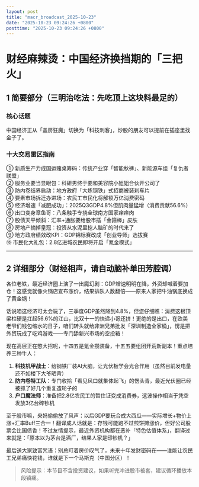 ```yaml
---
layout: post
title: "macr_broadcast_2025-10-23"
date: "2025-10-23 09:24:26 +0800"
posttime: "2025-10-23 09:24:26 +0800"
---
```


# 财经麻辣烫：中国经济换挡期的「三把火」

## 1 简要部分（三明治吃法：先吃顶上这块料最足的）

### 核心话题  
中国经济正从「盖房狂魔」切换为「科技刺客」，炒股的朋友可以提前在插座里找金子了。

### 十大交易雷区指南  
① 新质生产力成国运赌桌筹码：传统产业穿「智能秋裤」、新能源车组「复仇者联盟」  
② 服务业要当显眼包：科研男终于要和美容院小姐姐合伙开公司了  
③ 防内卷结界启动：地方政府「大炼钢铁」式招商被装刹车片  
④ 要素市场拆迁办进场：农民工市民化将解锁万亿消费密码  
⑤ 经济增速「减肥成功」：2025Q3GDP4.8%但肌肉量猛增（消费贡献56.6%）  
⑥ 出口变身章鱼哥：八条触手专挠全球南方国家痒痒肉  
⑦ 股债天平倾斜：汇率+通胀要给股市插「金箍棒」皮肤  
⑧ 房地产摘掉皇冠：投资从水泥里挖人脑矿的时代来了  
⑨ 地方政府绩效改KPI：GDP锦标赛改成「创业导师」选拔赛  
⑩ 市民化大礼包：2.8亿进城农民即将开启「氪金模式」

---

## 2 详细部分（财经相声，请自动脑补单田芳腔调）  

各位老铁，最近经济圈上演了一出魔幻剧：GDP增速明明在降，外资却喊着要加仓！这感觉就像火锅店宣布涨价，结果排队人数翻倍——原来人家把牛油锅底换成了黄金锅！  

话说咱这经济可太会玩了，三季度GDP虽然降到4.8%，但您仔细瞧：消费这根顶梁柱硬是扛起56.6%的江山，比双十一的快递小哥还拼！更绝的是出口，在欧美老爷们钱包缩水的日子，咱们转头就给非洲兄弟批发「深圳制造全家桶」，愣是把外贸玩成了吃鸡游戏——专门舔新兴市场的空投箱！  

现在高层正在憋大招呢，十四五是氪金攒装备，十五五要组团开荒新副本！重点培养三种牛人：  
1. **科技机甲战士**：给钢铁厂装AI大脑，让光伏板学会光合作用（虽然目前发电量还不如楼下大爷晒背）  
2. **防内卷特工队**：专门收拾「看见风口就集体起飞」的愣头青，最近光伏圈已经被抓了好几个重复造轮子的  
3. **户口魔法师**：准备把2.8亿农民工的暂住证变成消费券，这波操作相当于凭空发放3亿台碎钞机  

至于股市嘛，央妈偷偷放了风声：以后GDP要玩合成大西瓜——实际增长+物价上涨+汇率Buff三合一！翻译成人话就是：存钱可能跑不过煎饼摊涨价，但好公司股票会比国债香！不过友情提示，最近外资机构都在恶补「特色估值体系」，翻译过来就是：「原本以为茅台是酒厂，结果人家是印钞机？」  

最后送大家致富咒语：别总盯着房价叹气了，未来十年发财密码在——谁能让农民工兄弟痛快花钱，谁就是下一个马斯克（中国分区）！  

> 风险提示：本节目不含投资建议，如果听完冲进股市被套，建议循环播放本段镇痛。